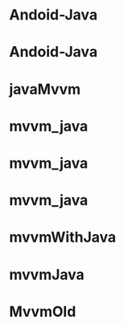 # Andoid-Java
# Andoid-Java
# javaMvvm
# mvvm_java
# mvvm_java
# mvvm_java
# mvvmWithJava
# mvvmJava
# MvvmOld
